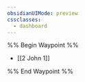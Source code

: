 ```yaml
---
obsidianUIMode: preview
cssclasses:
  - dashboard
---
```

%% Begin Waypoint %%
- [[2 John 1]]

%% End Waypoint %%